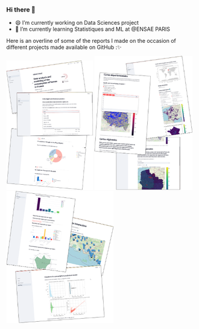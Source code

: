 ### Hi there 👋

- 😄 I’m currently working on Data Sciences project
- 🌱 I’m currently learning Statistiques and ML at @ENSAE PARIS

Here is an overline of some of the reports I made on the occasion of different projects made available on GitHub :✨

<img src="demo_App_1.png" alt="Demo App 01" width="230" /> <img src="demo_App_2.png" alt="Demo App 02" width="260" /> <img src="demo_App_3.png" alt="Demo App 03" width="285" />

